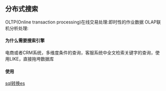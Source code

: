 ## 分布式搜索

OLTP(Online transaction processing)在线交易处理:即时性的作业数据
OLAP联机分析处理:

#### 为什么需要搜索引擎

电商或者CRM系统，多维度条件的查询，客服系统中全文检索关键字的查询，使用LIKE，直接拖垮数据库

#### 使用

[sql转换es](https://github.com/cch123/elasticsql)
